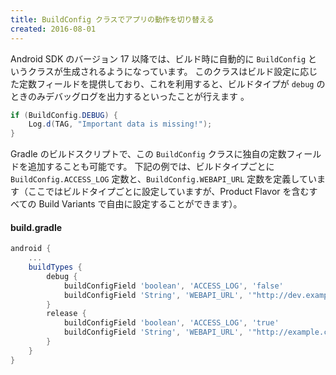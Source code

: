 ```yaml
---
title: BuildConfig クラスでアプリの動作を切り替える
created: 2016-08-01
---
```


Android SDK のバージョン 17 以降では、ビルド時に自動的に `BuildConfig` というクラスが生成されるようになっています。
このクラスはビルド設定に応じた定数フィールドを提供しており、これを利用すると、ビルドタイプが `debug` のときのみデバッグログを出力するといったことが行えます 。

```java
if (BuildConfig.DEBUG) {
    Log.d(TAG, "Important data is missing!");
}
```

Gradle のビルドスクリプトで、この `BuildConfig` クラスに独自の定数フィールドを追加することも可能です。
下記の例では、ビルドタイプごとに `BuildConfig.ACCESS_LOG` 定数と、`BuildConfig.WEBAPI_URL` 定数を定義しています（ここではビルドタイプごとに設定していますが、Product Flavor を含むすべての Build Variants で自由に設定することができます）。

#### build.gradle

```groovy
android {
    ...
    buildTypes {
        debug {
            buildConfigField 'boolean', 'ACCESS_LOG', 'false'
            buildConfigField 'String', 'WEBAPI_URL', '"http://dev.example.com/api/"'
        }
        release {
            buildConfigField 'boolean', 'ACCESS_LOG', 'true'
            buildConfigField 'String', 'WEBAPI_URL', '"http://example.com/api/"'
        }
    }
}
```

